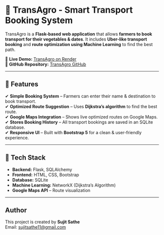 # 🚜 TransAgro - Smart Transport Booking System  

TransAgro is a **Flask-based web application** that allows **farmers to book transport for their vegetables & dates**. It includes **Uber-like transport booking** and **route optimization using Machine Learning** to find the best path.  

🔗 **Live Demo:** [TransAgro on Render](https://transagro-2.onrender.com)  
📂 **GitHub Repository:** [TransAgro GitHub](https://github.com/sujitsathe/TransAgro)  

---

## 🌟 Features  
✔ **Simple Booking System** – Farmers can enter their name & destination to book transport.  
✔ **Optimized Route Suggestion** – Uses **Dijkstra’s algorithm** to find the best route.  
✔ **Google Maps Integration** – Shows live optimized routes on Google Maps.  
✔ **Stores Booking History** – All transport bookings are saved in an SQLite database.  
✔ **Responsive UI** – Built with **Bootstrap 5** for a clean & user-friendly experience.  

---

## 🚀 Tech Stack  
- **Backend:** Flask, SQLAlchemy  
- **Frontend:** HTML, CSS, Bootstrap  
- **Database:** SQLite  
- **Machine Learning:** NetworkX (Dijkstra’s Algorithm)  
- **Google Maps API** – Route visualization  

---

## Author
This project is created by **Sujit Sathe**  
Email: [sujitsathe11@gmail.com](mailto:sujitsathe11@gmail.com)

